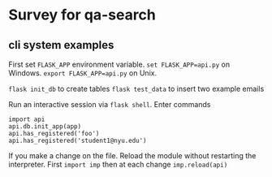 # Survey for qa-search

## cli system examples

First set `FLASK_APP` environment variable. 
`set FLASK_APP=api.py` on Windows. 
`export FLASK_APP=api.py` on Unix.

`flask init_db` to create tables
`flask test_data` to insert two example emails

Run an interactive session via `flask shell`. Enter commands

```
import api
api.db.init_app(app)
api.has_registered('foo')
api.has_registered('student1@nyu.edu')
```

If you make a change on the file. Reload the module without restarting the interpreter.
First `import imp` then at each change `imp.reload(api)`
